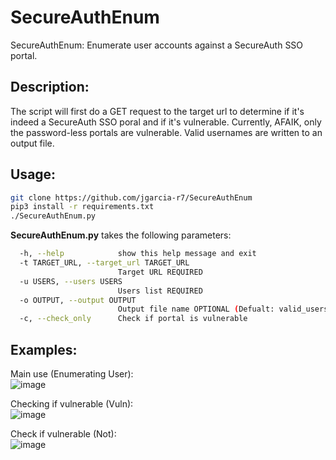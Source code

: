 # SecureAuthEnum
SecureAuthEnum: Enumerate user accounts against a SecureAuth SSO portal.
## Description:  
The script will first do a GET request to the target url to determine if it's indeed a SecureAuth SSO poral and if it's vulnerable. Currently, AFAIK, only the password-less portals are vulnerable. Valid usernames are written to an output file. 

## Usage:  
```bash
git clone https://github.com/jgarcia-r7/SecureAuthEnum
pip3 install -r requirements.txt
./SecureAuthEnum.py
```
**SecureAuthEnum.py** takes the following parameters:  
```bash
  -h, --help            show this help message and exit
  -t TARGET_URL, --target_url TARGET_URL
                        Target URL REQUIRED
  -u USERS, --users USERS
                        Users list REQUIRED
  -o OUTPUT, --output OUTPUT
                        Output file name OPTIONAL (Defualt: valid_users.txt)
  -c, --check_only      Check if portal is vulnerable
```

## Examples:  
Main use (Enumerating User):  
![image](https://user-images.githubusercontent.com/81575551/162858591-056d6f15-ccc4-4d5e-9bfb-a59365273427.png)

Checking if vulnerable (Vuln):  
![image](https://user-images.githubusercontent.com/81575551/162858707-382a3e4b-e5b8-4f26-9dc0-b23fbd68cab4.png)

Check if vulnerable (Not):  
![image](https://user-images.githubusercontent.com/81575551/162858851-a69a297c-f6a9-4449-be2c-06b54b7d279f.png)
